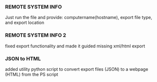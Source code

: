 ### REMOTE SYSTEM INFO ###

Just run the file and provide: computername(hostname), export file type, and export location


### REMOTE SYSTEM INFO 2 ###

fixed export functionality and made it guided
missing xml/html export


### JSON to HTML ###

added utility python script to convert export files (JSON) to a webpage (HTML) from the PS script
